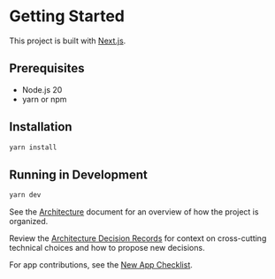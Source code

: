 # Getting Started

This project is built with [Next.js](https://nextjs.org/).

## Prerequisites

- Node.js 20
- yarn or npm

## Installation

```bash
yarn install
```

## Running in Development

```bash
yarn dev
```

See the [Architecture](./architecture.md) document for an overview of how the project is organized.

Review the [Architecture Decision Records](./adr/README.md) for context on cross-cutting technical choices and how to propose new decisions.

For app contributions, see the [New App Checklist](./new-app-checklist.md).
